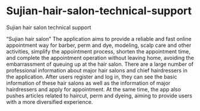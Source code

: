 # Sujian-hair-salon-technical-support
Sujian hair salon technical support

“Sujian hair salon”  The application aims to provide a reliable and fast online appointment way for barber, perm and dye, modeling, scalp care and other activities, simplify the appointment process, shorten the appointment time, and complete the appointment operation without leaving home, avoiding the embarrassment of queuing up at the hair salon. There are a large number of professional information about major hair salons and chief hairdressers in the application. After users register and log in, they can see the basic information of these hair salons as well as the information of major hairdressers and apply for appointment. At the same time, the app also pushes articles related to haircut, perm and dyeing, aiming to provide users with a more diversified experience.
